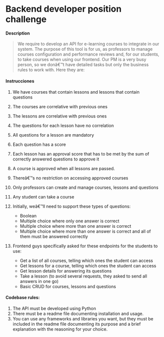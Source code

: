 # Backend developer position challenge

#### Description
> We require to develop an API for e-learning courses to integrate in our system. The purpose of this tool is for us, as professors to manage courses configuration and performance reviews and, for our students, to take courses when using our frontend. Our PM is a very busy person, so we donâ€™t have detailed tasks but only the business rules to work with. Here they are:
>

#### Instrucciones


1.    We have courses that contain lessons and lessons that contain questions

2.    The courses are correlative with previous ones

3.    The lessons are correlative with previous ones

4.    The questions for each lesson have no correlation

5.    All questions for a lesson are mandatory

6.    Each question has a score

7.    Each lesson has an approval score that has to be met by the sum of correctly answered questions to approve it

8.    A course is approved when all lessons are passed.

9.    Thereâ€™s no restriction on accessing approved courses

10.    Only professors can create and manage courses, lessons and questions

11.    Any student can take a course

12. Initially, weâ€™ll need to support these types of questions:
	* Boolean
	* Multiple choice where only one answer is correct
	* Multiple choice where more than one answer is correct
	* Multiple choice where more than one answer is correct and all of them must be answered correctly

13. Frontend guys specifically asked for these endpoints for the students to use:

	* Get a list of all courses, telling which ones the student can access
	* Get lessons for a course, telling which ones the student can access
	* Get lesson details for answering its questions
	* Take a lesson (to avoid several requests, they asked to send all answers in one go)
	* Basic CRUD for courses, lessons and questions

#### Codebase rules:

1.    The API must be developed using Python
2.    There must be a readme file documenting installation and usage.
3.    You can use any frameworks and libraries you want, but they must be included in the readme file documenting its purpose and a brief explanation with the reasoning for your choice.

